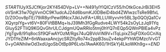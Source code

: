 $START$lUyXSJCfKjor2KY454DVp+LV++N491ylYlQlCzV55/hOtkGceJrBi3EH5oVSnK31w70gVvnOC9K1udcAJ24d6bsmKJ0DBeiD4bd4ZWIwzcTsRe9BfxLD/Z0Oov8pTE/79iR8yrPewI9Ncx7JklJvIFA+URLLUWyvvHr5BL3p0QOjQa1CvXQyrplYg+vt6V+80FVtBBMq+lsJ39Mh3fGgRudve4LWY54k2sOyLzJq91YqGIuyS2FTIiQ9KGQvGhrULCJdgmUQwRRIo5tmj0hYQ7nEQp5QWnPBlEa4vPzjYgTgv8/91q8ocSf9QFwAYOzM/Rgs74uQBVoViN9V+lTqLpixZ5qFDXoGCnXqJYD1YeZIM+6nWaaxaAncjycSRZItyRo74v2ppB3suZv4ekpPYhWDMzclVvGT0+yOANhilwOd3xdUgoSbOtBp9P6Lvbi7AwAK60/1HSkYj4LkoWKh9g==$END$
